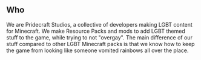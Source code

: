 ## Who

We are Pridecraft Studios, a collective of developers making LGBT content for Minecraft.
We make Resource Packs and mods to add LGBT themed stuff to the game, while trying to not "overgay". The main difference
of our stuff compared to other LGBT Minecraft packs is that we know how to keep the game from looking like someone
vomited rainbows all over the place.
